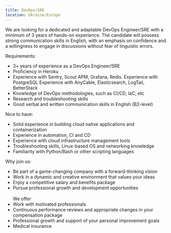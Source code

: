 ```yaml
---
title: DevOps/SRE
location: Ukraine/Europe
---
```



We are looking for a dedicated and adaptable DevOps Engineer/SRE with a minimum of 3 years of hands-on experience. The candidate will possess strong communication skills in English, with an emphasis on confidence and a willingness to engage in discussions without fear of linguistic errors.

Requirements:

* 3+ years of experience as a DevOps Engineer/SRE 
* Proficiency in Heroku
* Experience with Sentry, Scout APM, Grafana, Redis. Experience with PostgreSQL Experience with AnyCable, Elasticsearch, LogTail, BetterStack
* Knowledge of DevOps methodologies, such as CI/CD, IaC, etc
* Research and troubleshooting skills
* Good verbal and written communication skills in English (B2-level)

Nice to have: 

* Solid experience in building cloud native applications and containerization
* Experience in automation, CI and CD
* Experience with cloud infrastructure management tools
* Troubleshooting skills, Linux-based OS and networking knowledge
* Familiarity with Python/Bash or other scripting languages

Why join us: 

* Be part of a game-changing company with a forward-thinking vision
* Work in a dynamic and creative environment that values your ideas
* Enjoy a competitive salary and benefits package
* Pursue professional growth and development opportunities\
  \
  W﻿e offer
* Work with motivated professionals
* Continuous performance reviews and appropriate changes in your compensation package
* Professional growth and support of your personal improvement goals
* Medical insurance